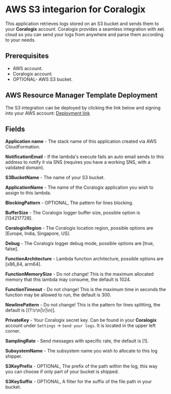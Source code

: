 # AWS S3 integarion for Coralogix

This application retrieves logs stored on an S3 bucket and sends them to your **Coralogix** account. 
Coralogix provides a seamless integration with ``AWS`` cloud so you can send your logs from anywhere and parse them according to your needs.

## Prerequisites

* AWS account.
* Coralogix account.
* OPTIONAL- AWS S3 bucket.

## AWS Resource Manager Template Deployment

The S3 integration can be deployed by clicking the link below and signing into your AWS account:
[Deployment link](https://eu-central-1.console.aws.amazon.com/lambda/home?region=eu-central-1#/create/app?applicationId=arn:aws:serverlessrepo:eu-central-1:597078901540:applications/Coralogix-S3)


## Fields

**Application name** - The stack name of this application created via AWS CloudFormation.

**NotificationEmail** - If the lambda's execute fails an auto email sends to this address to notify it via SNS (requires you have a working SNS, with a validated domain).

**S3BucketName** - The name of your S3 bucket.

**ApplicationName** - The name of the Coralogix application you wish to assign to this lambda.

**BlockingPattern** - OPTIONAL, The pattern for lines blocking.

**BufferSize** - The Coralogix logger buffer size, possible option is [134217728].

**CoralogixRegion** - The Coralogix location region, possible options are [Europe, India, Singapore, US].

**Debug** - The Coralogix logger debug mode, possible options are [true, false].

**FunctionArchitecture** - Lambda function architecture, possible options are [x86_64, arm64].

**FunctionMemorySize** - Do not change! This is the maximum allocated memory that this lambda may consume, the default is 1024.

**FunctionTimeout** - Do not change! This is the maximum time in seconds the function may be allowed to run, the default is 300.

**NewlinePattern** - Do not change! This is the pattern for lines splitting, the default is [(?:\r\n|\r|\n)].

**PrivateKey** - Your Coralogix secret key. Can be found in your **Coralogix** account under `Settings` -> `Send your logs`. It is located in the upper left corner.

**SamplingRate** - Send messages with specific rate, the default is [1].

**SubsystemName** - The subsystem name you wish to allocate to this log shipper.

**S3KeyPrefix** - 	OPTIONAL, The prefix of the path within the log, this way you can choose if only part of your bucket is shipped.

**S3KeySuffix** - OPTIONAL, A filter for the suffix of the file path in your bucket.
